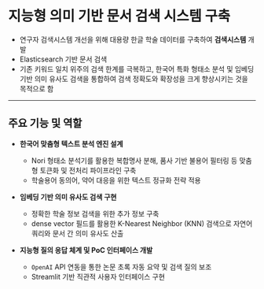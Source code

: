 # 지능형 의미 기반 문서 검색 시스템 구축

- 연구자 검색시스템 개선을 위해 대용량 한글 학술 데이터를 구축하여 **검색시스템** 개발
- Elasticsearch 기반 문서 검색
- 기존 키워드 일치 위주의 검색 한계를 극복하고, 한국어 특화 형태소 분석 및 임베딩 기반 의미 유사도 검색을 통합하여 검색 정확도와 확장성을 크게 향상시키는 것을 목적으로 함

---

## 주요 기능 및 역할

- **한국어 맞춤형 텍스트 분석 엔진 설계**  
  - Nori 형태소 분석기를 활용한 복합명사 분해, 품사 기반 불용어 필터링 등 맞춤형 토큰화 및 전처리 파이프라인 구축
  - 학술용어 동의어, 약어 대응을 위한 텍스트 정규화 전략 적용

- **임베딩 기반 의미 유사도 검색 구현**  
  - 정확한 학술 정보 검색을 위한 추가 정보 구축
  - dense vector 필드를 활용한 K-Nearest Neighbor (KNN) 검색으로 자연어 쿼리와 문서 간 의미 유사도 산출  

- **지능형 질의 응답 체계 및 PoC 인터페이스 개발**  
  - `OpenAI` API 연동을 통한 논문 초록 자동 요약 및 검색 질의 보조
  - Streamlit 기반 직관적 사용자 인터페이스 구현  
